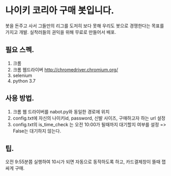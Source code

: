 # 나이키 코리아 구매 봇입니다.
봇을 돈주고 사서 그들만의 리그를 도저히 보다 못해 우리도 봇으로 경쟁한다는 목표를 가지고 개발.
실착러들의 권익을 위해 무료로 만들어서 배포.

## 필요 스펙.
1. 크롬
2. 크롬 웹드라이버 http://chromedriver.chromium.org/
3. selenium
4. python 3.7

## 사용 방법.
1. 크롬 웹 드라이버를 nabot.py와 동일한 경로에 위치
2. config.txt에 자신의 나이키id, password, 신발 사이즈, 구매하고자 하는 url 설정
3. config.txt의 is_time_check 는 오전 10:00가 될때까지 대기할지 여부를 설정
  => False는 대기하지 않는다.
  
## 팁.
오전 9:55분쯤 실행하여 10시가 되면 자동으로 동작하도록 하고,
카드결제창이 뜰때 잽싸게 구매.


